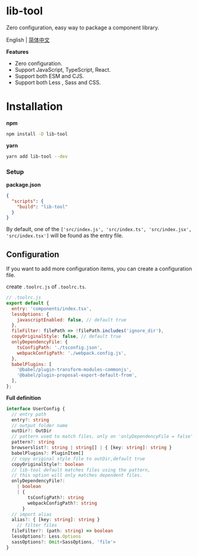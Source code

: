 # lib-tool

Zero configuration, easy way to package a component library.

 English | [简体中文](https://github.com/zhangyu1818/lib-tool/blob/main/README-zh_CN.md)

**Features**

- Zero configuration.
- Support JavaScript, TypeScript, React.
- Support both ESM and CJS.
- Support both Less , Sass and CSS.

# Installation

**npm**

```sh
npm install -D lib-tool
```

**yarn**

```sh
yarn add lib-tool --dev
```

### Setup

**package.json**

```json
{
  "scripts": {
    "build": "lib-tool"
  }
}
```

By default, one of the `['src/index.js', 'src/index.ts', 'src/index.jsx', 'src/index.tsx']` will be found as the entry file.

## Configuration

If you want to add more configuration items, you can create a configuration file.

create `.toolrc.js` of `.toolrc.ts`.

```javascript
// .toolrc.js
export default {
  entry: 'components/index.tsx',
  lessOptions: {
    javascriptEnabled: false, // default true
  },
  fileFilter: filePath => !filePath.includes('ignore_dir'),
  copyOriginalStyle: false, // default true
  onlyDependencyFile: {
    tsConfigPath: './tsconfig.json',
    webpackConfigPath: './webpack.config.js',
  },
  babelPlugins: [
    '@babel/plugin-transform-modules-commonjs',
    '@babel/plugin-proposal-export-default-from',
  ],
};
```

**Full definition**

```typescript
interface UserConfig {
  // entry path
  entry?: string
  // output folder name
  outDir?: OutDir
  // pattern used to match files, only on 'onlyDependencyFile = false'
  pattern?: string
  browserslist?: string | string[] | { [key: string]: string }
  babelPlugins?: PluginItem[]
  // copy original style file to outDir,default true
  copyOriginalStyle?: boolean
  // lib-tool default matches files using the pattern,
  // this option will only matches dependent files.
  onlyDependencyFile?:
    | boolean
    | {
        tsConfigPath?: string
        webpackConfigPath?: string
      }
  // import alias
  alias?: { [key: string]: string }
	// filter files
  fileFilter?: (path: string) => boolean
  lessOptions?: Less.Options
  sassOptions?: Omit<SassOptions, 'file'>
}
```

